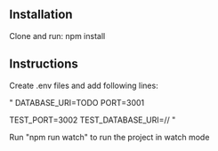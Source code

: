 ## Installation
Clone and run:
npm install

## Instructions
Create .env files and add following lines:

"
DATABASE_URI=TODO
PORT=3001

TEST_PORT=3002
TEST_DATABASE_URI=//
"

Run "npm run watch" to run the project in watch mode
